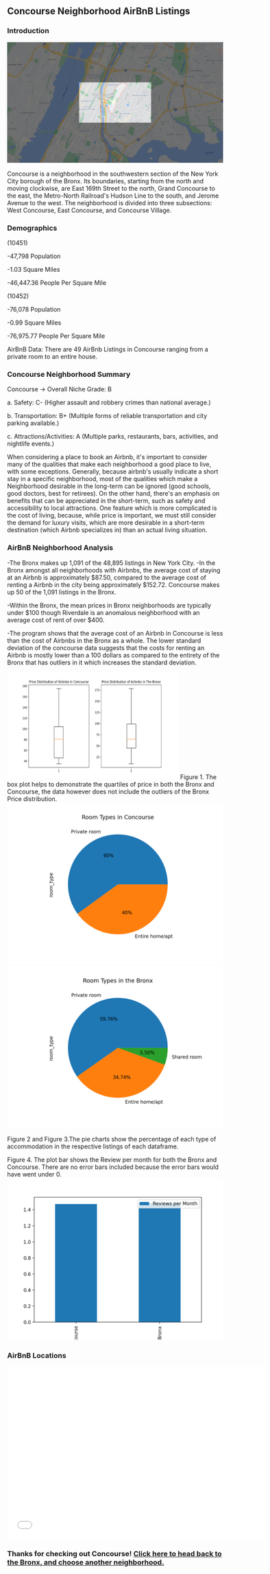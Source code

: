 ## Concourse Neighborhood AirBnB Listings

### Introduction

<img src="ConcourseNew.png">

Concourse is a neighborhood in the southwestern section of the New York City borough of the Bronx. Its boundaries, starting from the north and moving clockwise, are East 169th Street to the north, Grand Concourse to the east, the Metro-North Railroad's Hudson Line to the south, and Jerome Avenue to the west. The neighborhood is divided into three subsections: West Concourse, East Concourse, and Concourse Village.

### Demographics

(10451)

-47,798 Population

-1.03 Square Miles

-46,447.36 People Per Square Mile

(10452)

-76,078 Population

-0.99 Square Miles

-76,975.77 People Per Square Mile

AirBnB Data: There are 49 AirBnb Listings in
Concourse ranging from a private room to an entire house.

### Concourse Neighborhood Summary 

Concourse → Overall Niche Grade: B

a. Safety: C- (Higher assault and robbery crimes than national average.)

b. Transportation: B+ (Multiple forms of reliable transportation and city parking
available.)

c. Attractions/Activities: A (Multiple parks, restaurants, bars, activities, and nightlife
events.)

When considering a place to book an Airbnb, it's important to consider many of the qualities
that make each neighborhood a good place to live, with some exceptions. Generally, because airbnb's
usually indicate a short stay in a specific neighborhood, most of the qualities which make a
Neighborhood desirable in the long-term can be ignored (good schools, good doctors, best for retirees).
On the other hand, there's an emphasis on benefits that can be appreciated in the short-term, such as
safety and accessibility to local attractions. One feature which is more complicated is the cost of living,
because, while price is important, we must still consider the demand for luxury visits, which are more
desirable in a short-term destination (which Airbnb specializes in) than an actual living situation.

### AirBnB Neighborhood Analysis

-The Bronx makes up 1,091 of the 48,895 listings in New York City. 
-In the Bronx amongst all neighborhoods with Airbnbs, the average cost of staying at an Airbnb is
approximately $87.50, compared to the average cost of renting a Airbnb in the city being
approximately $152.72. Concourse makes up 50 of the 1,091 listings in the Bronx.

-Within the Bronx, the mean prices in Bronx neighborhoods are typically under $100
though Riverdale is an anomalous neighborhood with an average cost of rent of over $400.

-The program shows that the average cost of an Airbnb in Concourse is less than the cost of
Airbnbs in the Bronx as a whole. The lower standard deviation of the concourse data suggests
that the costs for renting an Airbnb is mostly lower than a 100 dollars as compared to the entirety
of the Bronx that has outliers in it which increases the standard deviation.

<img src="Figure_1.png" height = "250" width="400">
Figure 1. The box plot helps to demonstrate the quartiles of price in both the Bronx and Concourse, the data however does not include the outliers of the Bronx Price distribution. 


<img src="Figure_2.png">
<img src="Figure_3.png">


Figure 2 and Figure 3.The pie charts show the percentage of each type of accommodation in the respective listings of each dataframe.

Figure 4. The plot bar shows the Review per month for both the Bronx and Concourse. There are no error bars included because the error bars would have went under 0.
<img src="Figure_4.png"> 
### AirBnB Locations 
<dl>
<iframe src="airbnblocations.html" width="600" height="400" frameborder="0" frameborder="0" marginwidth="0" marginheight="0" allowfullscreen></iframe>
</dl>

### Thanks for checking out Concourse! [Click here to head back to the Bronx, and choose another neighborhood.](https://jessicalrsparacio.github.io/TheBronx/#the-breakdown)
